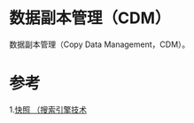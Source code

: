 # 数据副本管理（CDM）
数据副本管理（Copy Data Management，CDM）。

# 参考
1.[快照 （搜索引擎技术](https://baike.baidu.com/item/%E5%BF%AB%E7%85%A7/327038)
